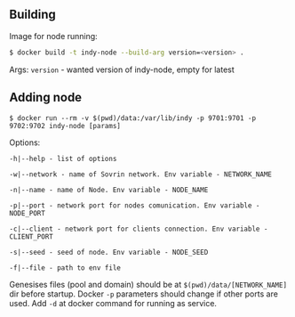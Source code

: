 ## Building

Image for node running:

```sh
$ docker build -t indy-node --build-arg version=<version> .
```

Args:
`version` - wanted version of indy-node, empty for latest

## Adding node

```
$ docker run --rm -v $(pwd)/data:/var/lib/indy -p 9701:9701 -p 9702:9702 indy-node [params]
```

Options:
```
-h|--help - list of options

-w|--network - name of Sovrin network. Env variable - NETWORK_NAME

-n|--name - name of Node. Env variable - NODE_NAME

-p|--port - network port for nodes comunication. Env variable - NODE_PORT

-c|--client - network port for clients connection. Env variable - CLIENT_PORT

-s|--seed - seed of node. Env variable - NODE_SEED

-f|--file - path to env file
```

Genesises files (pool and domain) should be at `$(pwd)/data/[NETWORK_NAME]` dir before startup.
Docker `-p` parameters should change if other ports are used.
Add `-d` at docker command for running as service.

